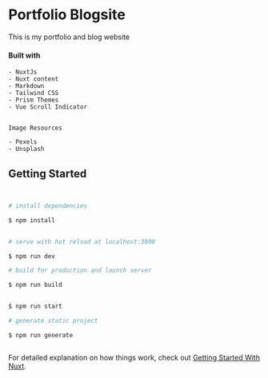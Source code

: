 # Portfolio Blogsite

This is my portfolio and blog website

#### Built with

    - NuxtJs
    - Nuxt content
    - Markdown
    - Tailwind CSS
    - Prism Themes
    - Vue Scroll Indicator


    Image Resources

    - Pexels
    - Unsplash

## Getting Started

```bash


# install dependencies

$ npm install


# serve with hot reload at localhost:3000

$ npm run dev

# build for production and launch server

$ npm run build


$ npm run start

# generate static project

$ npm run generate



```

For detailed explanation on how things work, check out [Getting Started With Nuxt](https://medium.com/javascript-in-plain-english/getting-started-with-nuxt-4652bc83ddc6).

